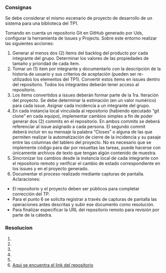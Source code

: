 ### Consignas
Se debe considerar el mismo escenario de proyecto de desarrollo de un sistema para una biblioteca del TP1. 

Tomando en cuenta un repositorio Git en GitHub generado por Uds, configurar la herramienta de Issues y Projects. Sobre este entorno realizar las siguientes acciones:
1. Generar al menos dos (2) items del backlog del producto por cada integrante del grupo. Determinar los valores de las propiedades de tamaño y prioridad de cada item.
2. Tomar un (1) item por integrante y documentarlo con la descripción de la historia de usuario y sus criterios de aceptación (pueden ser re-utilizados los elementos del TP1). Convertir estos items en issues dentro del repositorio. Todos los integrantes deberán tener acceso al repositorio.
3. Los items convertidos a issues deberán formar parte de la 1ra. Iteración del proyecto. Se debe determinar la estimación (en un valor numérico) para cada issue. Asignar cada incidencia a un integrante del grupo.
4. En cada instancia local vinculada al repositorio (habiendo ejecutado “git clone” en cada equipo), implementar cambios simples a fin de poder generar dos (2) commits en el repositorio. En ambos commits se deberá referenciar al issue asignado a cada persona. El segundo commit deberá incluir en su mensaje la palabra “Closes” o alguna de las que permiten realizar la automatización de cierre de la incidencia y su pasaje entre las columnas del tablero del proyecto. No es necesario que se implemente código para dar por resueltas las tareas, puede hacerse con únicamente archivos de texto que tengan algún contenido de muestra.
5. Sincronizar los cambios desde la instancia local de cada integrante con el repositorio remoto y verificar el cambio de estado correspondiente en los issues y en el proyecto generado.
6. Documentar el proceso realizado mediante capturas de pantalla. Aclaraciones:
- El repositorio y el proyecto deben ser públicos para completar corrección del TP.
- Para el punto 6 se solicita registrar a través de capturas de pantalla las operaciones antes descritas y subir ese documento como resolución.
- Para finalizar especificar la URL del repositorio remoto para revisión por parte de la cátedra.

### Resolucion
1.
2.
3.
4.
5.
6. [Aqui se encuentra el link del repositorio](https://github.com/francohenker/IS3-TP5-INCIDENCIAS)